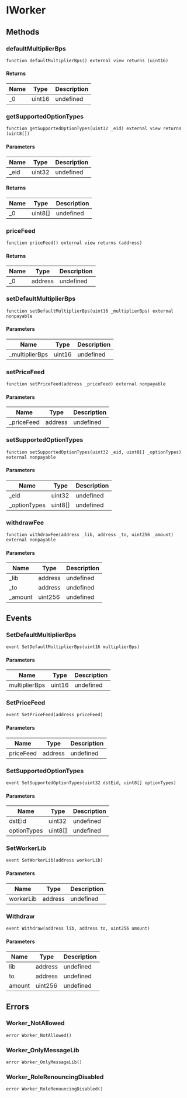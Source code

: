 # IWorker









## Methods

### defaultMultiplierBps

```solidity
function defaultMultiplierBps() external view returns (uint16)
```






#### Returns

| Name | Type | Description |
|---|---|---|
| _0 | uint16 | undefined |

### getSupportedOptionTypes

```solidity
function getSupportedOptionTypes(uint32 _eid) external view returns (uint8[])
```





#### Parameters

| Name | Type | Description |
|---|---|---|
| _eid | uint32 | undefined |

#### Returns

| Name | Type | Description |
|---|---|---|
| _0 | uint8[] | undefined |

### priceFeed

```solidity
function priceFeed() external view returns (address)
```






#### Returns

| Name | Type | Description |
|---|---|---|
| _0 | address | undefined |

### setDefaultMultiplierBps

```solidity
function setDefaultMultiplierBps(uint16 _multiplierBps) external nonpayable
```





#### Parameters

| Name | Type | Description |
|---|---|---|
| _multiplierBps | uint16 | undefined |

### setPriceFeed

```solidity
function setPriceFeed(address _priceFeed) external nonpayable
```





#### Parameters

| Name | Type | Description |
|---|---|---|
| _priceFeed | address | undefined |

### setSupportedOptionTypes

```solidity
function setSupportedOptionTypes(uint32 _eid, uint8[] _optionTypes) external nonpayable
```





#### Parameters

| Name | Type | Description |
|---|---|---|
| _eid | uint32 | undefined |
| _optionTypes | uint8[] | undefined |

### withdrawFee

```solidity
function withdrawFee(address _lib, address _to, uint256 _amount) external nonpayable
```





#### Parameters

| Name | Type | Description |
|---|---|---|
| _lib | address | undefined |
| _to | address | undefined |
| _amount | uint256 | undefined |



## Events

### SetDefaultMultiplierBps

```solidity
event SetDefaultMultiplierBps(uint16 multiplierBps)
```





#### Parameters

| Name | Type | Description |
|---|---|---|
| multiplierBps  | uint16 | undefined |

### SetPriceFeed

```solidity
event SetPriceFeed(address priceFeed)
```





#### Parameters

| Name | Type | Description |
|---|---|---|
| priceFeed  | address | undefined |

### SetSupportedOptionTypes

```solidity
event SetSupportedOptionTypes(uint32 dstEid, uint8[] optionTypes)
```





#### Parameters

| Name | Type | Description |
|---|---|---|
| dstEid  | uint32 | undefined |
| optionTypes  | uint8[] | undefined |

### SetWorkerLib

```solidity
event SetWorkerLib(address workerLib)
```





#### Parameters

| Name | Type | Description |
|---|---|---|
| workerLib  | address | undefined |

### Withdraw

```solidity
event Withdraw(address lib, address to, uint256 amount)
```





#### Parameters

| Name | Type | Description |
|---|---|---|
| lib  | address | undefined |
| to  | address | undefined |
| amount  | uint256 | undefined |



## Errors

### Worker_NotAllowed

```solidity
error Worker_NotAllowed()
```






### Worker_OnlyMessageLib

```solidity
error Worker_OnlyMessageLib()
```






### Worker_RoleRenouncingDisabled

```solidity
error Worker_RoleRenouncingDisabled()
```







